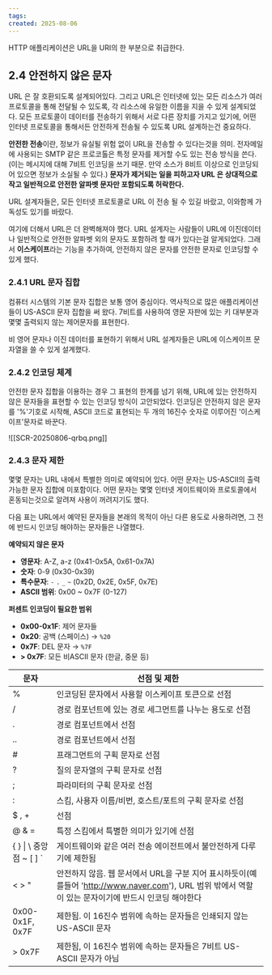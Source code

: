 ```yaml
---
tags: 
created: 2025-08-06
---
```

HTTP 애플리케이션은 URL을 URI의 한 부분으로 취급한다.

## 2.4 안전하지 않은 문자

URL 은 잘 호환되도록 설계되어있다. 그리고 URL은 인터넷에 있는 모든 리소스가 여러 프로토콜을 통해 전달될 수 있도록, 각 리소스에 유일한 이름을 지을 수 있게 설계되었다. 모든 프로토콜이 데이터를 전송하기 위해서 서로 다른 장치를 가지고 있기에, 어떤 인터넷 프로토콜을 통해서든 안전하게 전송될 수 있도록 URL 설계하는건 중요하다.

**안전한 전송**이란, 정보가 유실될 위험 없이 URL을 전송할 수 있다는것을 의미. 전자메일에 사용되는 SMTP 같은 프로코톨은 특정 문자를 제거할 수도 있는 전송 방식을 쓴다.(이는 메시지에 대해 7비트 인코딩을 쓰기 때문. 만약 소스가 8비트 이상으로 인코딩되어 있으면 정보가 소실될 수 있다.) **문자가 제거되는 일을 피하고자 URL 은 상대적으로 작고 일반적으로 안전한 알파벳 문자만 포함되도록 허락한다.**

URL 설계자들은, 모든 인터넷 프로토콜로 URL 이 전송 될 수 있길 바랐고, 이와함께 가독성도 있기를 바랐다.

여기에 더해서 URL은 더 완벽해져야 했다. URL 설계자는 사람들이 URL에 이진데이터나 일반적으로 안전한 알파벳 외의 문자도 포함하려 할 때가 있다는걸 알게되었다. 그래서 **이스케이프**라는 기능을 추가하여, 안전하지 않은 문자를 안전한 문자로 인코딩할 수 있게 했다.

### 2.4.1 URL 문자 집합
컴퓨터 시스템의 기본 문자 집합은 보통 영어 중심이다. 역사적으로 많은 애플리케이션들이 US-ASCII 문자 집합을 써 왔다. 7비트를 사용하여 영문 자판에 있는 키 대부분과 몇몇 출력되지 않는 제어문자를 표현한다.

비 영어 문자나 이진 데이터를 표현하기 위해서 URL 설계자들은 URL에 이스케이프 문자열을 쓸 수 있게 설계했다.
### 2.4.2 인코딩 체계
안전한 문자 집합을 이용하는 경우 그 표현의 한계를 넘기 위해, URL에 있는 안전하지 않은 문자들을 표현할 수 있는 인코딩 방식이 고안되었다. 인코딩은 안전하지 않은 문자를 '%'기호로 시작해, ASCII 코드로 표현되는 두 개의 16진수 숫자로 이루어진 '이스케이프'문자로 바꾼다.

![[SCR-20250806-qrbq.png]]
### 2.4.3 문자 제한
몇몇 문자는 URL 내에서 특별한 의미로 예약되어 있다. 어떤 문자는 US-ASCII의 출력 가능한 문자 집합에 미포함이다. 어떤 문자는 몇몇 인터넷 게이트웨이와 프로토콜에서 혼동되는것으로 알려져 사용이 꺼려지기도 했다.

다음 표는 URL에서 예약된 문자들을 본래의 목적이 아닌 다른 용도로 사용하려면, 그 전에 반드시 인코딩 해야하는 문자들은 나열했다.

**예약되지 않은 문자**

- **영문자**: A-Z, a-z (0x41-0x5A, 0x61-0x7A)
- **숫자**: 0-9 (0x30-0x39)
- **특수문자**: `-` `.` `_` `~` (0x2D, 0x2E, 0x5F, 0x7E)
- **ASCII 범위**: 0x00 ~ 0x7F (0-127)

**퍼센트 인코딩이 필요한 범위**

- **0x00-0x1F**: 제어 문자들
- **0x20**: 공백 (스페이스) → `%20`
- **0x7F**: DEL 문자 → `%7F`
- **> 0x7F**: 모든 비ASCII 문자 (한글, 중문 등)

| 문자                     | 선점 및 제한                                                                                             |
| ---------------------- | --------------------------------------------------------------------------------------------------- |
| %                      | 인코딩된 문자에서 사용할 이스케이프 토큰으로 선점                                                                         |
| /                      | 경로 컴포넌트에 있는 경로 세그먼트를 나누는 용도로 선점                                                                     |
| .                      | 경로 컴포넌트에서 선점                                                                                        |
| ..                     | 경로 컴포넌트에서 선점                                                                                        |
| \#                     | 프래그먼트의 구획 문자로 선점                                                                                    |
| ?                      | 질의 문자열의 구획 문자로 선점                                                                                   |
| ;                      | 파라미터의 구획 문자로 선점                                                                                     |
| :                      | 스킴, 사용자 이름/비번, 호스트/포트의 구획 문자로 선점                                                                    |
| $ , +                  | 선점                                                                                                  |
| @ & =                  | 특정 스킴에서 특별한 의미가 있기에 선점                                                                              |
| { } \| \ 중앙점 ~ \[ \] ` | 게이트웨이와 같은 여러 전송 에이전트에서 불안전하게 다루기에 제한됨                                                               |
| < > "                  | 안전하지 않음. 웹 문서에서 URL을 구분 지어 표시하듯이(예를들어 'http://www.naver.com'), URL 범위 밖에서 역할이 있는 문자이기에 반드시 인코딩 해야한다 |
| 0x00-0x1F, 0x7F        | 제한됨. 이 16진수 범위에 속하는 문자들은 인쇄되지 않는 US-ASCII 문자                                                        |
| > 0x7F                 | 제한됨, 이 16진수 범위에 속하는 문자들은 7비트 US-ASCII 문자가 아님                                                        |
